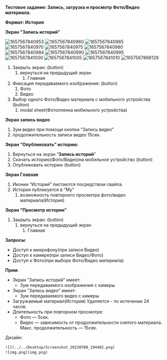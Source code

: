 
**Тестовое задание: Запись, загрузка и просмотр Фото/Видео материала.**

**Формат: История**

**Экран “Запись историй”**


![1657567840953](https://user-images.githubusercontent.com/38154419/178344090-106f7f8a-365a-4ac5-9d6e-5b3c94b00f2d.jpg) ![1657567840960](https://user-images.githubusercontent.com/38154419/178344097-dc1bc601-37cf-4265-b487-691c69708d71.jpg) ![1657567840965](https://user-images.githubusercontent.com/38154419/178344101-df54ae72-71db-4587-b048-f297fe6070a6.jpg) ![1657567840970](https://user-images.githubusercontent.com/38154419/178344143-a19b7909-e93a-4c36-a993-35120f41f6de.jpg) ![1657567840975](https://user-images.githubusercontent.com/38154419/178344155-ac4b0750-ae2b-4543-99ef-cb11a20e35c9.jpg) ![1657567840980](https://user-images.githubusercontent.com/38154419/178344170-48bf0816-95c7-402c-9b6a-3bfc6ed6a169.jpg) ![1657567840984](https://user-images.githubusercontent.com/38154419/178344192-4e2a805b-bdd3-4399-b8a7-aacdebdc1b24.jpg) ![1657567840990](https://user-images.githubusercontent.com/38154419/178344233-efbd4a34-79e9-4722-88ad-37f65750f4dd.jpg) ![1657567840995](https://user-images.githubusercontent.com/38154419/178344238-f07491d7-0344-463b-aa6e-5918abbc9143.jpg) ![1657567841000](https://user-images.githubusercontent.com/38154419/178344271-6777a38f-82de-47d5-b4c7-e3d0c34c91bb.jpg) ![1657567841005](https://user-images.githubusercontent.com/38154419/178344301-d60614ba-3166-44be-a4b9-33652ae61a27.jpg) ![1657567841010](https://user-images.githubusercontent.com/38154419/178344323-4590f23f-f9d7-4492-8539-5600a12e6d08.jpg) ![1657567868129](https://user-images.githubusercontent.com/38154419/178344363-d7343c07-689c-4ff9-849c-0b6d1aa37d7e.jpg) 



1. Закрыть экран: (button)
    1. вернуться на предыдущий экран
        1. Главная
2. Фиксация передаваемого изображения: (button)
    1. Фото
    2. Видео
3. Выбор одного Фото/Видео материала с мобильного устройства (button)
    1. modal sheet(Фотопленка мобильного устройства)

**Экран запись видео**

1. Зум видео при помощи кнопки “Запись видео”
2. продолжительность записи видео 15сек.

**Экран “Опубликовать” историю:**

1. Вернуться на экран “**Запись историй**”
2. Скачать историю(Фото/Видео)на мобильное устройство (button)
3. Опубликовать историю (button)

**Экран Главная**

1. Иконки “Историй” листаются посредством свайпа.
2. История публикуется в “My”
    1. возможность повторного просмотра фото/видео материала(История)

**Экран “Просмотр истории”**

1. Закрыть экран: (button)
    1. вернуться на предыдущий экран
        1. Главная

**Запросы**:

- Доступ к микрофону(при записи Видео)
- Доступ к камере(при записи Видео/Фото)
- Доступ к Фото(при выборе Фото/Видео материала)

**Прим**.

- Экран “Запись историй” имеет:
    - Зум передаваемого изображения с камеры
- Экран “Запись видео” имеет:
    - Зум передаваемого видео с камеры
- Загружаемый материал(История) Удаляется - по истечении 24 часов.
- Длительность при повторном просмотре:
    - Фото — 5сек.
    - Видео — зависимость от продолжительности снятого материала. Макс. продолжительность — 15сек.

  
Дизайн:

    ![](../../Desktop/Screenshot_20220708_194402.png)
    ![img.png](img.png)

